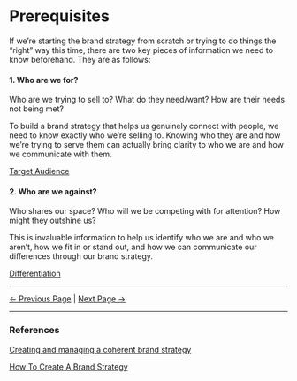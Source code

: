 # Prerequisites

If we’re starting the brand strategy from scratch or trying to do things the “right” way this time, there are two key pieces of information we need to know beforehand. They are as follows:

#### 1. Who are we for?

Who are we trying to sell to? What do they need/want? How are their needs not being met?

To build a brand strategy that helps us genuinely connect with people, we need to know exactly who we’re selling to. Knowing who they are and how we’re trying to serve them can actually bring clarity to who we are and how we communicate with them.

[Target Audience](../foundation/audience.md)

#### 2. Who are we against?

Who shares our space? Who will we be competing with for attention? How might they outshine us?

This is invaluable information to help us identify who we are and who we aren’t, how we fit in or stand out, and how we can communicate our differences through our brand strategy.

[Differentiation](../foundation/differentiation.md)

<hr/>

[<- Previous Page](./index.md)
|
[Next Page ->](./purpose.md)

<hr/>

### References

[Creating and managing a coherent brand strategy](https://www.liquidlight.co.uk/blog/brand-frameworks-creating-and-managing-a-coherent-brand-strategy/)

[How To Create A Brand Strategy](https://www.columnfivemedia.com/how-to-create-a-brand-strategy/)
